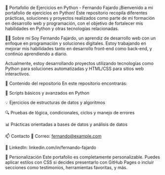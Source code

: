 🧠 Portafolio de Ejercicios en Python - Fernando Fajardo
¡Bienvenido a mi portafolio de ejercicios en Python! Este repositorio recopila diferentes prácticas, soluciones y proyectos realizados como parte de mi formación en desarrollo web y programación, con el objetivo de fortalecer mis habilidades en Python y otras tecnologías relacionadas.

👨‍💻 Sobre mí
Soy Fernando Fajardo, un aprendiz de desarrollo web con un enfoque en programación y soluciones digitales. Estoy trabajando en mejorar mis habilidades tanto en desarrollo front-end como back-end, y continúo aprendiendo a diario.

Actualmente, estoy desarrollando proyectos utilizando tecnologías como Python para soluciones automatizadas y HTML/CSS para sitios web interactivos.

🧪 Contenido del repositorio
En este repositorio encontrarás:

📌 Scripts básicos y avanzados en Python

💡 Ejercicios de estructuras de datos y algoritmos

🔍 Pruebas de lógica, condicionales, ciclos y manejo de errores

📊 Prácticas orientadas a bases de datos y análisis de datos

📫 Contacto
📧 Correo: fernando@example.com

💼 LinkedIn: linkedin.com/in/fernando-fajardo

🎨 Personalización
Este portafolio es completamente personalizable. Puedes aplicar estilos con CSS si decides presentarlo con GitHub Pages o incluir secciones como testimonios, herramientas favoritas, y más.
